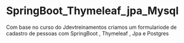 # SpringBoot_Thymeleaf_jpa_Mysql
Com base no curso do Jdevtreinamentos criamos um formulariode de cadastro de pessoas  com SpringBoot , Thymeleaf , Jpa e Postgres
